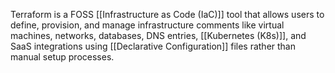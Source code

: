 Terraform is a FOSS [[Infrastructure as Code (IaC)]] tool that allows users to define, provision, and manage infrastructure comments like virtual machines, networks, databases, DNS entries, [[Kubernetes (K8s)]], and SaaS integrations using [[Declarative Configuration]] files rather than manual setup processes. 